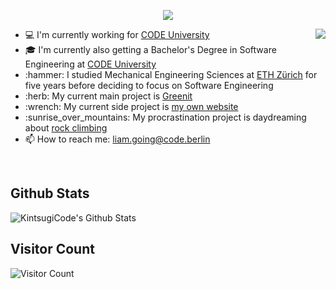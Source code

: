 
<p align="center">
  <img src="https://user-images.githubusercontent.com/41804800/115268957-1dcc4200-a13b-11eb-867b-2b6c566af3e1.gif" />
</p>


<div>
	<img align="right" src="https://media1.giphy.com/media/13HgwGsXF0aiGY/giphy.gif" />
	<ul>
	  <li> 💻 I'm currently working for <a href="https://code.berlin/en/">CODE University</a> </li>
	  <li> 🎓 I'm currently also getting a Bachelor's Degree in Software Engineering at <a href="https://code.berlin/en/">CODE University</a> </li>
	  <li> :hammer: I studied Mechanical Engineering Sciences at <a href="https://ethz.ch/en.html/">ETH Zürich</a> for five years before deciding to focus on 		Software Engineering
	  <li> :herb: My current main project is <a href="https://github.com/greenit-recipes">Greenit</a> </li>
	  <li> :wrench: My current side project is <a href="www.liamgoing.com">my own website</a> </li>
	  <li> :sunrise_over_mountains: My procrastination project is daydreaming about <a href="https://media.giphy.com/media/SLXFqBMvvdKcU/giphy.gif">rock 			climbing</a> </li>
	  <li> 📫 How to reach me: <a href="mailto: liam.going@code.berlin">liam.going@code.berlin</a> </li>
	</ul>
</div>
<br>

## Github Stats
![KintsugiCode's Github Stats](https://github-readme-stats.vercel.app/api?username=kintsugicode&theme=dark&count_private=true&show_icons=false&include_all_commits=true)

## Visitor Count
![Visitor Count](https://profile-counter.glitch.me/kintsugicode/count.svg)
